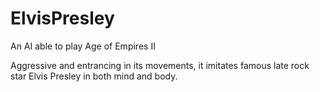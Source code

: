 # ElvisPresley
An AI able to play Age of Empires II

Aggressive and entrancing in its movements, it imitates famous late rock star Elvis Presley in both mind and body.
